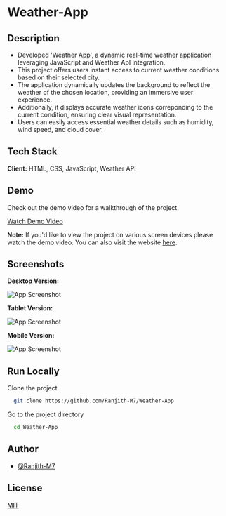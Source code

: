 
# Weather-App

## Description
- Developed 'Weather App', a dynamic real-time weather application leveraging JavaScript and Weather ApI integration.
- This project offers users instant access to current weather conditions based on their selected city.
- The application dynamically updates the background to reflect the weather of the chosen location, providing an immersive user experience.
- Additionally, it displays accurate weather icons correponding to the current condition, ensuring clear visual representation.
- Users can easily access essential weather details such as humidity, wind speed, and cloud cover.

## Tech Stack

**Client:** HTML, CSS, JavaScript, Weather API



## Demo

Check out the demo video for a walkthrough of the project.

[Watch Demo Video](https://github.com/Ranjith-M7/Weather-App/assets/126071064/fe18ca75-58dd-4643-9aed-2f5304d85671)

**Note:**
If you'd like to view the project on various screen devices please watch the demo video. You can also visit the website [here](https://zilla-weather-app.netlify.app/).

## Screenshots

**Desktop Version:**

![App Screenshot](https://github.com/Ranjith-M7/Weather-App/assets/126071064/568a2bbb-70fa-4a7a-b9e3-c52e59f80c7e)

**Tablet Version:**

![App Screenshot](https://github.com/Ranjith-M7/Weather-App/assets/126071064/736513bf-827b-4292-b16f-e80f14d65bf4)

**Mobile Version:**

![App Screenshot](https://github.com/Ranjith-M7/Weather-App/assets/126071064/5d3cf3d3-7161-4c53-ae1e-de37853631e6)

## Run Locally

Clone the project

```bash
  git clone https://github.com/Ranjith-M7/Weather-App
```

Go to the project directory

```bash
  cd Weather-App
```



## Author

- [@Ranjith-M7](https://github.com/Ranjith-M7)


## License

[MIT](https://choosealicense.com/licenses/mit/)


